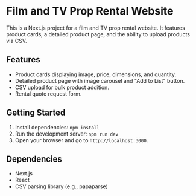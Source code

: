 # Film and TV Prop Rental Website

This is a Next.js project for a film and TV prop rental website. It features product cards, a detailed product page, and the ability to upload products via CSV.

## Features
- Product cards displaying image, price, dimensions, and quantity.
- Detailed product page with image carousel and "Add to List" button.
- CSV upload for bulk product addition.
- Rental quote request form.

## Getting Started
1. Install dependencies: `npm install`
2. Run the development server: `npm run dev`
3. Open your browser and go to `http://localhost:3000`.

## Dependencies
- Next.js
- React
- CSV parsing library (e.g., papaparse)
